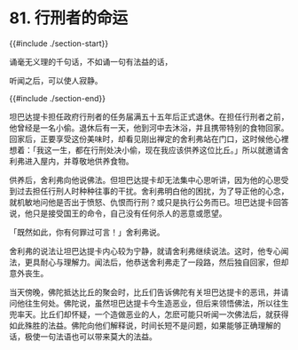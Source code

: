 # 81. 行刑者的命运
{{#include ./section-start}}

诵毫无义理的千句话，不如诵一句有法益的话，

听闻之后，可以使人寂静。

{{#include ./section-end}}

坦巴达提卡担任政府行刑者的任务届满五十五年后正式退休。在担任行刑者之前，他曾经是一名小偷。退休后有一天，他到河中去沐浴，并且携带特别的食物回家。回家后，正要享受这份美味时，却看见刚出禅定的舍利弗站在门口，这时候他心裡想着：「我这一生，都在行刑处决小偷，现在我应该供养这位比丘。」所以就邀请舍利弗进入屋内，并尊敬地供养食物。

供养后，舍利弗向他说佛法。但坦巴达提卡却无法集中心思听讲，因为他的心思受到过去担任行刑人时种种往事的干扰。舍利弗明白他的困扰，为了导正他的心念，就机敏地问他是否出于愤怒、仇恨而行刑？或只是执行公务而已。坦巴达提卡回答说，他只是接受国王的命令，自己没有任何杀人的恶意或愿望。

「既然如此，你有何罪过可言！」舍利弗说。

舍利弗的说法让坦巴达提卡内心较为宁静，就请舍利弗继续说法。这时，他专心闻法，更具耐心与理解力。闻法后，他恭送舍利弗走了一段路，然后独自回家，但却意外丧生。

当天傍晚，佛陀抵达比丘的聚会时，比丘们告诉佛陀有关坦巴达提卡的恶讯，并请问他往生何处。佛陀说，虽然坦巴达提卡今生造恶业，但后来领悟佛法，所以往生兜率天。比丘们却怀疑，一个造做恶业的人，怎麽可能只听闻一次佛法后，就获得如此殊胜的法益。佛陀向他们解释说，时间长短不是问题，如果能够正确理解的话，极使一句法语也可以带来莫大的法益。

